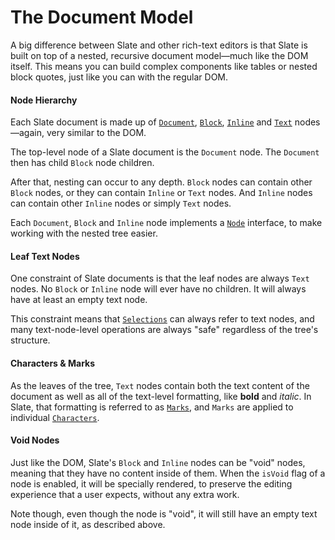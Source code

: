 
# The Document Model

A big difference between Slate and other rich-text editors is that Slate is built on top of a nested, recursive document model—much like the DOM itself. This means you can build complex components like tables or nested block quotes, just like you can with the regular DOM.


#### Node Hierarchy

Each Slate document is made up of [`Document`](../reference/models/document.md), [`Block`](../reference/models/block.md), [`Inline`](../reference/models/inline.md) and [`Text`](../reference/models/text.md) nodes—again, very similar to the DOM.

The top-level node of a Slate document is the `Document` node. The `Document` then has child `Block` node children.

After that, nesting can occur to any depth. `Block` nodes can contain other `Block` nodes, or they can contain `Inline` or `Text` nodes. And `Inline` nodes can contain other `Inline` nodes or simply `Text` nodes.

Each `Document`, `Block` and `Inline` node implements a [`Node`](../reference/models/node.md) interface, to make working with the nested tree easier.


#### Leaf Text Nodes

One constraint of Slate documents is that the leaf nodes are always `Text` nodes. No `Block` or `Inline` node will ever have no children. It will always have at least an empty text node.

This constraint means that [`Selections`](../reference/models/selection.md) can always refer to text nodes, and many text-node-level operations are always "safe" regardless of the tree's structure.


#### Characters & Marks

As the leaves of the tree, `Text` nodes contain both the text content of the document as well as all of the text-level formatting, like **bold** and _italic_. In Slate, that formatting is referred to as [`Marks`](../reference/models/mark.md), and `Marks` are applied to individual [`Characters`](../reference/models/character.md).


#### Void Nodes

Just like the DOM, Slate's `Block` and `Inline` nodes can be "void" nodes, meaning that they have no content inside of them. When the `isVoid` flag of a node is enabled, it will be specially rendered, to preserve the editing experience that a user expects, without any extra work.

Note though, even though the node is "void", it will still have an empty text node inside of it, as described above.
